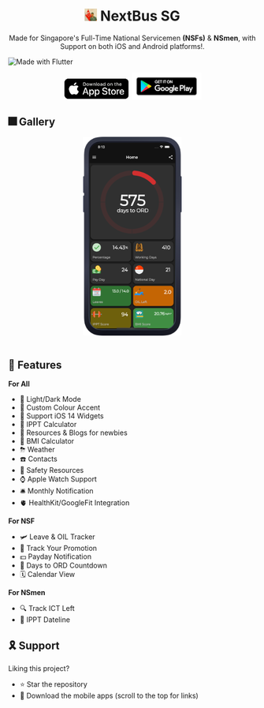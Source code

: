
<h1 align="center"> <img height='25' alt='icon' src='readme-images/icon/icon_main.png'/>  NextBus SG</h1><p align="center">Made for Singapore's Full-Time National Servicemen <b>(NSFs)</b> &amp;  <b>NSmen</b>, with Support on both iOS and Android platforms!.</p>

![Made with Flutter](https://img.shields.io/badge/Made%20With-Flutter-blue?style=flat)

<p align="center">
<a href='https://apps.apple.com/us/app/owadio/id1545809203'><img height="45" alt='Get it on app store' src='./readme-images/badges/app_store.png'/></a>
<a href='https://play.google.com/store/apps/details?id=com.ajay.owadio'><img height="55" alt='Get it on Google Play' src='./readme-images/badges/google_play.png'/></a>
</p>

## 🎆 Gallery

<p align="center">
<img align="center" src="readme-images/gallery/mockup.webp" alt="drawing" width="200"/>
<br /><br />
</p>

## 🚀 Features

<summary>
<b>For All</b>
</summary>

- 🔋 Light/Dark Mode
- 🌈 Custom Colour Accent<br />
- 📱 Support iOS 14 Widgets<br />
- 🧮 IPPT Calculator<br />
- 📰 Resources & Blogs for newbies<br />
- 💪 BMI Calculator<br />
- ⛈ Weather<br />
- ☎️ Contacts<br />
- 🦺 Safety Resources<br />
- ⌚ Apple Watch Support<br />
- 🛎 Monthly Notification<br />
- 🫀 HealthKit/GoogleFit Integration <br />


<summary>
<b>For NSF</b>
</summary>

- 🛩 Leave & OIL Tracker<br />
- 👣 Track Your Promotion<br />
- 💵 Payday Notification<br />
- 🎉 Days to ORD Countdown<br />
- 🗓 Calendar View<br />


<summary>
<b>For NSmen</b>
</summary>

- 🔍 Track ICT Left<br />
- 📆 IPPT Dateline<br />

## 🎗 Support
Liking this project?

- ⭐️ Star the repository
- 📲 Download the mobile apps (scroll to the top for links)
